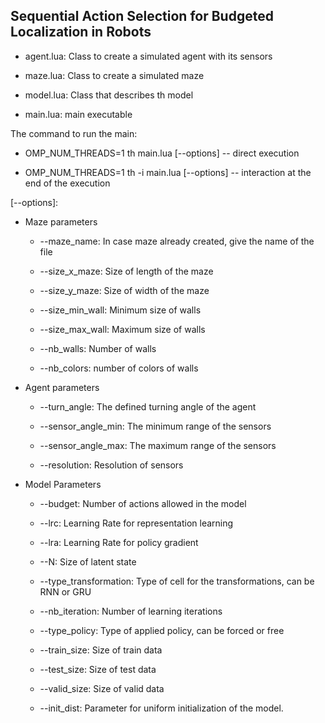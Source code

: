 ## Sequential Action Selection for Budgeted Localization in Robots

* agent.lua: Class to create a simulated agent with its sensors

* maze.lua: Class to create a simulated maze

* model.lua: Class that describes th model

* main.lua: main executable


The command to run the main:

* OMP_NUM_THREADS=1 th main.lua [--options] -- direct execution

* OMP_NUM_THREADS=1 th -i main.lua [--options] -- interaction at the end of the execution


[--options]:

* Maze parameters

  - --maze_name: In case maze already created, give the name of the file

  - --size_x_maze: Size of length of the maze

  - --size_y_maze: Size of width of the maze

  - --size_min_wall: Minimum size of walls

  - --size_max_wall: Maximum size of walls

  - --nb_walls: Number of walls

  - --nb_colors: number of colors of walls


* Agent parameters

  - --turn_angle: The defined turning angle of the agent

  - --sensor_angle_min: The minimum range of the sensors

  - --sensor_angle_max: The maximum range of the sensors

  - --resolution: Resolution of sensors


* Model Parameters

  - --budget: Number of actions allowed in the model

  - --lrc: Learning Rate for representation learning

  - --lra: Learning Rate for policy gradient

  - --N: Size of latent state

  - --type_transformation: Type of cell for the transformations, can be RNN or GRU

  - --nb_iteration: Number of learning iterations

  - --type_policy: Type of applied policy, can be forced or free

  - --train_size: Size of train data

  - --test_size: Size of test data

  - --valid_size: Size of valid data

  - --init_dist: Parameter for uniform initialization of the model.
